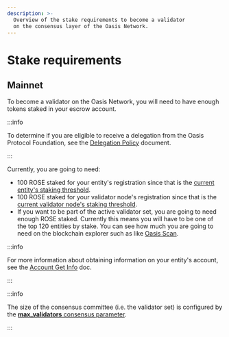 ```yaml
---
description: >-
  Overview of the stake requirements to become a validator
  on the consensus layer of the Oasis Network.
---
```


# Stake requirements

## Mainnet

To become a validator on the Oasis Network, you will need to have enough 
tokens staked in your escrow account.  

:::info

To determine if you are eligible to receive a delegation from the Oasis Protocol 
Foundation, see the [Delegation Policy] document.

[Delegation Policy]: ../../foundation/delegation-policy.md

:::

Currently, you are going to need:

* 100 ROSE staked for your entity's registration since that is the [current entity's 
staking threshold].
* 100 ROSE staked for your validator node's registration since that is the 
[current validator node's staking threshold].
* If you want to be part of the active validator set, you are going to need enough 
ROSE staked. Currently this means you will have to be one of the top 120 entities 
by stake. You can see how much you are going to need on the blockchain explorer 
such as like [Oasis Scan].


[current entity's staking threshold]: ../../oasis-network/genesis-doc.md#node-and-paratime-token-thresholds
[current validator node's staking threshold]: ../../oasis-network/genesis-doc.md#node-and-paratime-token-thresholds
[Oasis Scan]: https://www.oasisscan.com/validators

:::info

For more information about obtaining information on your entity's account, see 
the [Account Get Info] doc.

[Account Get Info]: ../../manage-tokens/advanced/oasis-cli-tools/get-account-info.md

:::

:::info

The size of the consensus committee (i.e. the validator set) is configured by 
the [**max_validators** consensus parameter].

[**max_validators** consensus parameter]: ../../oasis-network/genesis-doc.md#consensus

:::